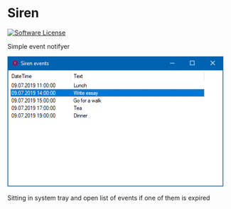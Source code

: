 # Siren

[![Software License][ico-license]](LICENSE.txt)

Simple event notifyer

![Siren - main program window](https://raw.githubusercontent.com/enikeishik/siren/master/img/siren.png?raw=true)

Sitting in system tray and open list of events if one of them is expired

[ico-license]: https://img.shields.io/badge/license-GPL-brightgreen.svg?style=flat-square
